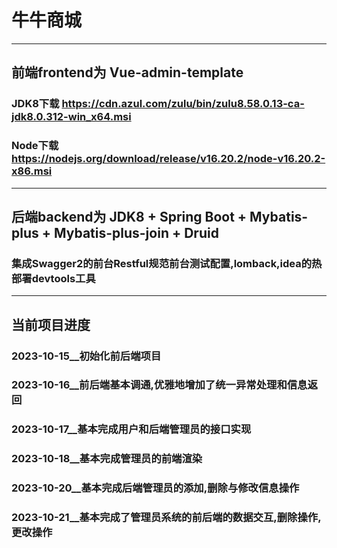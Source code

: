 # 牛牛商城
---
## 前端frontend为 Vue-admin-template
### JDK8下载 https://cdn.azul.com/zulu/bin/zulu8.58.0.13-ca-jdk8.0.312-win_x64.msi
### Node下载 https://nodejs.org/download/release/v16.20.2/node-v16.20.2-x86.msi
---
## 后端backend为 JDK8 + Spring Boot + Mybatis-plus + Mybatis-plus-join + Druid
###  集成Swagger2的前台Restful规范前台测试配置,lomback,idea的热部署devtools工具
---
## 当前项目进度

### 2023-10-15__初始化前后端项目
### 2023-10-16__前后端基本调通,优雅地增加了统一异常处理和信息返回
### 2023-10-17__基本完成用户和后端管理员的接口实现
### 2023-10-18__基本完成管理员的前端渲染
### 2023-10-20__基本完成后端管理员的添加,删除与修改信息操作
### 2023-10-21__基本完成了管理员系统的前后端的数据交互,删除操作,更改操作
